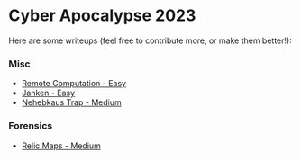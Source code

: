 # Cyber Apocalypse 2023

Here are some writeups (feel free to contribute more, or make them better!):

### Misc
- [Remote Computation - Easy](remote-computation.md)
- [Janken - Easy](janken.md)
- [Nehebkaus Trap - Medium](nehebkaus-trap.md)

### Forensics
- [Relic Maps - Medium](relic-maps.md)
